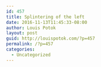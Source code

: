```yaml
---
id: 457
title: Splintering of the left
date: 2016-11-13T11:45:33-08:00
author: Louis Potok
layout: post
guid: http://louispotok.com/?p=457
permalink: /?p=457
categories:
  - Uncategorized
---
```


